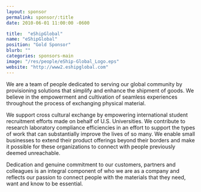 ```yaml
---
layout: sponsor
permalink: sponsor/:title
date: 2010-06-01 11:00:00 -0600

title:  "eShipGlobal"
name: "eShipGlobal"
position: "Gold Sponsor"
blurb: ""
categories: sponsors-main
image: "/res/people/eShip-Global_Logo.eps"
website: "http://www2.eshipglobal.com"
---
```


We are a team of people dedicated to serving our global community by provisioning solutions that simplify and enhance the shipment of goods. We believe in the empowerment and cultivation of seamless experiences throughout the process of exchanging physical material.

We support cross cultural exchange by empowering international student recruitment efforts made on behalf of U.S. Universities. We contribute to research laboratory compliance efficiencies in an effort to support the types of work that can substantially improve the lives of so many. We enable small businesses to extend their product offerings beyond their borders and make it possible for these organizations to connect with people previously deemed unreachable.

Dedication and genuine commitment to our customers, partners and colleagues is an integral component of who we are as a company and reflects our passion to connect people with the materials that they need, want and know to be essential.

